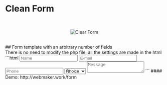 # Clean Form
<br>
<p align="center">
	<img src="http://webmaker.work/form/form.png" alt="Clear Form">
</p>
<br>
## Form template with an arbitrary number of fields
<br>
There is no need to modify the php file, all the settings are made in the html
<br>
```html
<!-- Hidden settings fields-->
<!-- Admin name -->
<input class="form-name" type="hidden" name="project_name" value="Your Name">
<!-- Admin e-mail -->
<input type="hidden" name="admin_email" value="Your E-mail">
<!-- E-mail Subject -->
<input type="hidden" name="form_subject" value="New Message">
<!-- Submission message -->
<input type="hidden" name="alert_message" value="Your message has been sent!">
<!-- Captcha Error -->
<input type="hidden" name="wrong_sum" value="Sum of the numbers entered incorrectly!">
<!-- End of hidden settings fields -->

<input type="text" name="Name" placeholder="Name" required maxlength="30">
<input type="email" name="Mail" placeholder="E-mail" maxlength="30">
<input type="tel" name="Phone" placeholder="Phone" required maxlength="30">
<select name="Select"><option value="" selected class="first-select">Ñhoice</option>
	<option value="First">First</option>
	<option value="Second">Second</option>
	<option value="Third">Third</option>
</select>
<textarea id="message" name="Message" placeholder="Message" maxlength="1000"></textarea>
```
#### Demo:
http://webmaker.work/form
